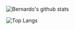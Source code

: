 ![Bernardo's github stats](https://github-readme-stats.vercel.app/api?username=bernardolm&count_private=true&show_icons=true)

![Top Langs](https://github-readme-stats.vercel.app/api/top-langs/?username=bernardolm&count_private=true&show_icons=true)

<!--### Hi there 👋-->

<!--
**bernardolm/bernardolm** is a ✨ _special_ ✨ repository because its `README.md` (this file) appears on your GitHub profile.

Here are some ideas to get you started:

- 🔭 I’m currently working on ...
- 🌱 I’m currently learning ...
- 👯 I’m looking to collaborate on ...
- 🤔 I’m looking for help with ...
- 💬 Ask me about ...
- 📫 How to reach me: ...
- 😄 Pronouns: ...
- ⚡ Fun fact: ...
-->


